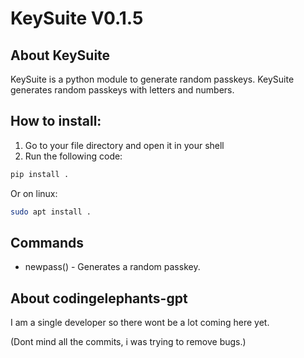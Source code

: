 # KeySuite V0.1.5
## About KeySuite
KeySuite is a python module to generate random passkeys.
KeySuite generates random passkeys with letters and numbers.

## How to install:
1. Go to your file directory and open it in your shell
2. Run the following code:
```bash
pip install .
```
   Or on linux:
```bash
sudo apt install .
```
## Commands
- newpass() - Generates a random passkey.


## About codingelephants-gpt
I am a single developer so there wont be a lot coming here yet.

(Dont mind all the commits, i was trying to remove bugs.)
